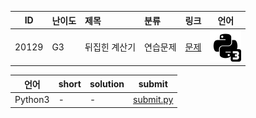 | ID | 난이도 | 제목 | 분류 | 링크 | 언어 |
| -- | ---- | :-- | :-- | --- | --- |
| 20129 | G3 | 뒤집힌 계산기 | 연습문제 | [문제](https://www.acmicpc.net/problem/20129) | [![python3](/assets/python3.svg)](/solutions/%5BG3%5D20129%20뒤집힌%20계산기/submit.py)  |

| 언어 | short | solution | submit |
| --- | ----- | -------- | ------ |
| Python3 | - | - | [submit.py](submit.py) |
